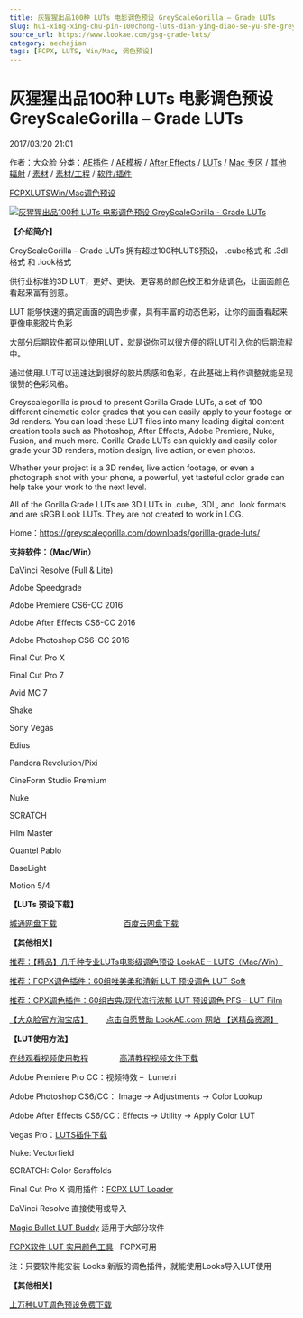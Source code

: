 ```yaml
---
title: 灰猩猩出品100种 LUTs 电影调色预设 GreyScaleGorilla – Grade LUTs
slug: hui-xing-xing-chu-pin-100chong-luts-dian-ying-diao-se-yu-she-greyscalegorilla-grade-luts
source_url: https://www.lookae.com/gsg-grade-luts/
category: aechajian
tags: [FCPX, LUTS, Win/Mac, 调色预设]
---
```

# 灰猩猩出品100种 LUTs 电影调色预设 GreyScaleGorilla – Grade LUTs

2017/03/20 21:01

作者：大众脸
分类：[AE插件](https://www.lookae.com/after-effects/aechajian/) / [AE模板](https://www.lookae.com/after-effects/other-after-effects/) / [After Effects](https://www.lookae.com/after-effects/) / [LUTs](https://www.lookae.com/sucai/lutsfile/) / [Mac 专区](https://www.lookae.com/mac-osx/) / [其他辐射](https://www.lookae.com/others/) / [素材](https://www.lookae.com/sucai/) / [素材/工程](https://www.lookae.com/others/sucaigongcheng/) / [软件/插件](https://www.lookae.com/qitarjcj/)

[FCPX](https://www.lookae.com/tag/fcpx/)[LUTS](https://www.lookae.com/tag/luts/)[Win/Mac](https://www.lookae.com/tag/winmac/)[调色预设](https://www.lookae.com/tag/%e8%b0%83%e8%89%b2%e9%a2%84%e8%ae%be/)

[![灰猩猩出品100种 LUTs 电影调色预设 GreyScaleGorilla - Grade LUTs](https://www.lookae.com/wp-content/uploads/2017/03/GSG-Grade-LUTs.jpg "灰猩猩出品100种 LUTs 电影调色预设 GreyScaleGorilla - Grade LUTs-LookAE.com")](https://www.lookae.com/wp-content/uploads/2017/03/GSG-Grade-LUTs.jpg)

**【介绍简介】**

GreyScaleGorilla – Grade LUTs 拥有超过100种LUTS预设， .cube格式 和 .3dl 格式 和 .look格式

供行业标准的3D LUT，更好、更快、更容易的颜色校正和分级调色，让画面颜色看起来富有创意。

LUT 能够快速的搞定画面的调色步骤，具有丰富的动态色彩，让你的画面看起来更像电影胶片色彩

大部分后期软件都可以使用LUT，就是说你可以很方便的将LUT引入你的后期流程中。

通过使用LUT可以迅速达到很好的胶片质感和色彩，在此基础上稍作调整就能呈现很赞的色彩风格。

Greyscalegorilla is proud to present Gorilla Grade LUTs, a set of 100 different cinematic color grades that you can easily apply to your footage or 3d renders. You can load these LUT files into many leading digital content creation tools such as Photoshop, After Effects, Adobe Premiere, Nuke, Fusion, and much more. Gorilla Grade LUTs can quickly and easily color grade your 3D renders, motion design, live action, or even photos.

Whether your project is a 3D render, live action footage, or even a photograph shot with your phone, a powerful, yet tasteful color grade can help take your work to the next level.

All of the Gorilla Grade LUTs are 3D LUTs in .cube, .3DL, and .look formats and are sRGB Look LUTs. They are not created to work in LOG.

Home：https://greyscalegorilla.com/downloads/gorillla-grade-luts/

**支持软件：（Mac/Win）**

DaVinci Resolve (Full & Lite)

Adobe Speedgrade

Adobe Premiere CS6-CC 2016

Adobe After Effects CS6-CC 2016

Adobe Photoshop CS6-CC 2016

Final Cut Pro X

Final Cut Pro 7

Avid MC 7

Shake

Sony Vegas

Edius

Pandora Revolution/Pixi

CineForm Studio Premium

Nuke

SCRATCH

Film Master

Quantel Pablo

BaseLight

Motion 5/4

**【LUTs 预设下载】**

[城通网盘下载](https://lookae.ctfile.com/fs/BQD179370146)                              [百度云网盘下载](https://pan.baidu.com/s/1slezxSD)

**【其他相关】**

[推荐：【精品】几千种专业LUTs电影级调色预设 LookAE – LUTS（Mac/Win）](https://www.lookae.com/lookaeluts/)

[推荐：FCPX调色插件：60组唯美柔和清新 LUT 预设调色 LUT-Soft](https://item.taobao.com/item.htm?spm=a1z10.3-c.w4002-2793086484.29.ksKbyZ&id=524413880158)

[推荐：CPX调色插件：60组古典/现代流行浓郁 LUT 预设调色 PFS – LUT Film](https://item.taobao.com/item.htm?spm=0.0.0.0.OffltL&id=527320967186)

[【大众脸官方淘宝店】](https://lookae.taobao.com/)        [点击自愿赞助 LookAE.com 网站 【送精品资源】](https://www.lookae.com/sponsor/)

**【LUT使用方法】**

[在线观看视频使用教程](https://cloud.video.taobao.com/play/u/705956171/e/1/t/1/p/2/33494167.swf)              [高清教程视频文件下载](https://pan.baidu.com/s/1dEdBwA1)

Adobe Premiere Pro CC：视频特效 –  Lumetri

Adobe Photoshop CS6/CC： Image → Adjustments → Color Lookup

Adobe After Effects CS6/CC：Effects → Utility → Apply Color LUT

Vegas Pro：[LUTS插件下载](https://www.lookae.com/ofxlut/)

Nuke: Vectorfield

SCRATCH: Color Scraffolds

Final Cut Pro X 调用插件：[FCPX LUT Loader](https://www.lookae.com/lut-loader-15s/)

DaVinci Resolve 直接使用或导入

[Magic Bullet LUT Buddy](https://www.redgiant.com/downloads/free-products/) 适用于大部分软件

[FCPX软件 LUT 实用颜色工具](https://www.lookae.com/fcpx-lut/)   FCPX可用

注：只要软件能安装 Looks 新版的调色插件，就能使用Looks导入LUT使用

**【其他相关】**

[上万种LUT调色预设免费下载](https://www.lookae.com/tag/lut/)
